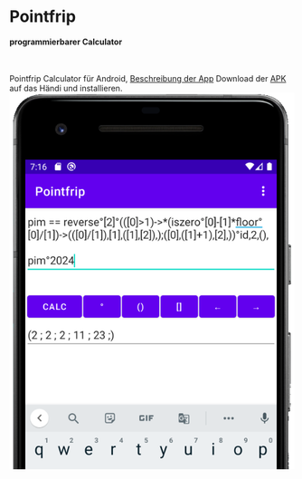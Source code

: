 # Pointfrip
**programmierbarer Calculator**

\
\
Pointfrip Calculator für Android, [Beschreibung der App](https://android-developers.de/thread/8404-pointfrip-calculator-f%C3%BCr-android/)
Download der [APK](https://github.com/pointfrip/calculator/blob/main/apk/debug/app-debug.apk) auf das Händi und installieren.
![calculator-image](https://raw.githubusercontent.com/pointfrip/calculator/main/pixel2bimage.png)

